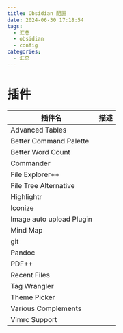 ```yaml
---
title: Obsidian 配置
date: 2024-06-30 17:18:54
tags:
  - 汇总
  - obsidian
  - config
categories:
  - 汇总
---
```


# 插件

| 插件名                          | 描述  |
| ---------------------------- | --- |
| Advanced Tables              |     |
| Better Command Palette       |     |
| Better Word Count            |     |
| Commander                    |     |
| File Explorer++              |     |
| File Tree Alternative |     |
| Highlightr                   |     |
| Iconize                      |     |
| Image auto upload Plugin     |     |
| Mind Map                     |     |
| git                 |     |
| Pandoc                |     |
| PDF++                        |     |
| Recent Files                 |     |
| Tag Wrangler                 |     |
| Theme Picker                 |     |
| Various Complements          |     |
| Vimrc Support                |     |